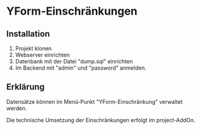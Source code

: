 # YForm-Einschränkungen

## Installation

1. Projekt klonen
2. Webserver einrichten
3. Datenbank mit der Datei "dump.sql" einrichten
4. Im Backend mit "admin" und "password" anmelden.

## Erklärung

Datensätze können im Menü-Punkt "YForm-Einschränkung" verwaltet werden.

Die technische Umsetzung der Einschränkungen erfolgt im project-AddOn.
